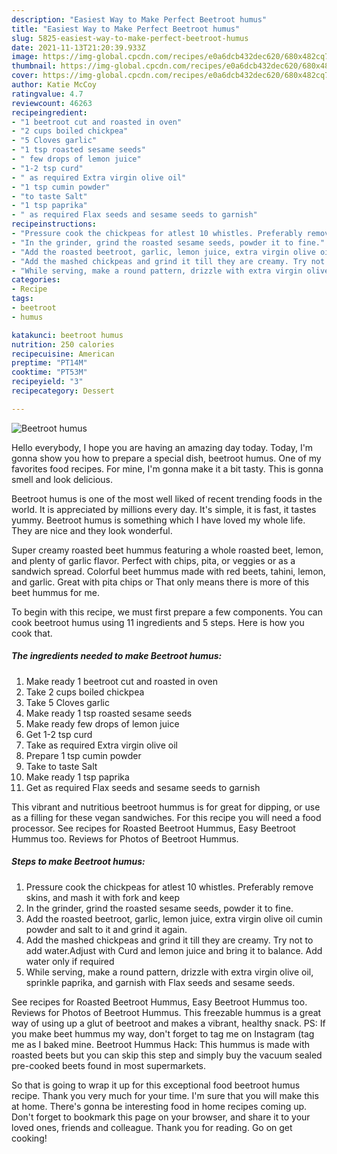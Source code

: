 ```yaml
---
description: "Easiest Way to Make Perfect Beetroot humus"
title: "Easiest Way to Make Perfect Beetroot humus"
slug: 5825-easiest-way-to-make-perfect-beetroot-humus
date: 2021-11-13T21:20:39.933Z
image: https://img-global.cpcdn.com/recipes/e0a6dcb432dec620/680x482cq70/beetroot-humus-recipe-main-photo.jpg
thumbnail: https://img-global.cpcdn.com/recipes/e0a6dcb432dec620/680x482cq70/beetroot-humus-recipe-main-photo.jpg
cover: https://img-global.cpcdn.com/recipes/e0a6dcb432dec620/680x482cq70/beetroot-humus-recipe-main-photo.jpg
author: Katie McCoy
ratingvalue: 4.7
reviewcount: 46263
recipeingredient:
- "1 beetroot cut and roasted in oven"
- "2 cups boiled chickpea"
- "5 Cloves garlic"
- "1 tsp roasted sesame seeds"
- " few drops of lemon juice"
- "1-2 tsp curd"
- " as required Extra virgin olive oil"
- "1 tsp cumin powder"
- "to taste Salt"
- "1 tsp paprika"
- " as required Flax seeds and sesame seeds to garnish"
recipeinstructions:
- "Pressure cook the chickpeas for atlest 10 whistles. Preferably remove skins, and mash it with fork and keep"
- "In the grinder, grind the roasted sesame seeds, powder it to fine."
- "Add the roasted beetroot, garlic, lemon juice, extra virgin olive oil cumin powder and salt to it and grind it again."
- "Add the mashed chickpeas and grind it till they are creamy. Try not to add water.Adjust with Curd and lemon juice and bring it to balance. Add water only if required"
- "While serving, make a round pattern, drizzle with extra virgin olive oil, sprinkle paprika, and garnish with Flax seeds and sesame seeds."
categories:
- Recipe
tags:
- beetroot
- humus

katakunci: beetroot humus 
nutrition: 250 calories
recipecuisine: American
preptime: "PT14M"
cooktime: "PT53M"
recipeyield: "3"
recipecategory: Dessert

---
```



![Beetroot humus](https://img-global.cpcdn.com/recipes/e0a6dcb432dec620/680x482cq70/beetroot-humus-recipe-main-photo.jpg)

Hello everybody, I hope you are having an amazing day today. Today, I'm gonna show you how to prepare a special dish, beetroot humus. One of my favorites food recipes. For mine, I'm gonna make it a bit tasty. This is gonna smell and look delicious.

Beetroot humus is one of the most well liked of recent trending foods in the world. It is appreciated by millions every day. It's simple, it is fast, it tastes yummy. Beetroot humus is something which I have loved my whole life. They are nice and they look wonderful.

Super creamy roasted beet hummus featuring a whole roasted beet, lemon, and plenty of garlic flavor. Perfect with chips, pita, or veggies or as a sandwich spread. Colorful beet hummus made with red beets, tahini, lemon, and garlic. Great with pita chips or That only means there is more of this beet hummus for me.


To begin with this recipe, we must first prepare a few components. You can cook beetroot humus using 11 ingredients and 5 steps. Here is how you cook that.

<!--inarticleads1-->

##### The ingredients needed to make Beetroot humus:

1. Make ready 1 beetroot cut and roasted in oven
1. Take 2 cups boiled chickpea
1. Take 5 Cloves garlic
1. Make ready 1 tsp roasted sesame seeds
1. Make ready  few drops of lemon juice
1. Get 1-2 tsp curd
1. Take  as required Extra virgin olive oil
1. Prepare 1 tsp cumin powder
1. Take to taste Salt
1. Make ready 1 tsp paprika
1. Get  as required Flax seeds and sesame seeds to garnish


This vibrant and nutritious beetroot hummus is for great for dipping, or use as a filling for these vegan sandwiches. For this recipe you will need a food processor. See recipes for Roasted Beetroot Hummus, Easy Beetroot Hummus too. Reviews for Photos of Beetroot Hummus. 

<!--inarticleads2-->

##### Steps to make Beetroot humus:

1. Pressure cook the chickpeas for atlest 10 whistles. Preferably remove skins, and mash it with fork and keep
1. In the grinder, grind the roasted sesame seeds, powder it to fine.
1. Add the roasted beetroot, garlic, lemon juice, extra virgin olive oil cumin powder and salt to it and grind it again.
1. Add the mashed chickpeas and grind it till they are creamy. Try not to add water.Adjust with Curd and lemon juice and bring it to balance. Add water only if required
1. While serving, make a round pattern, drizzle with extra virgin olive oil, sprinkle paprika, and garnish with Flax seeds and sesame seeds.


See recipes for Roasted Beetroot Hummus, Easy Beetroot Hummus too. Reviews for Photos of Beetroot Hummus. This freezable hummus is a great way of using up a glut of beetroot and makes a vibrant, healthy snack. PS: If you make beet hummus my way, don&#39;t forget to tag me on Instagram (tag me as I baked mine. Beetroot Hummus Hack: This hummus is made with roasted beets but you can skip this step and simply buy the vacuum sealed pre-cooked beets found in most supermarkets. 

So that is going to wrap it up for this exceptional food beetroot humus recipe. Thank you very much for your time. I'm sure that you will make this at home. There's gonna be interesting food in home recipes coming up. Don't forget to bookmark this page on your browser, and share it to your loved ones, friends and colleague. Thank you for reading. Go on get cooking!
